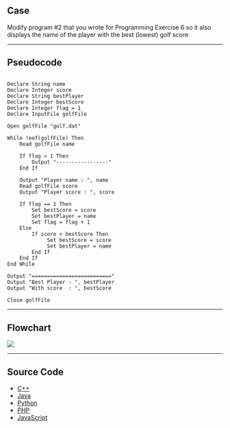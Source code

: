 #

## Case

Modify program #2 that you wrote for Programming Exercise 6 so it also displays the name of the player with the best (lowest) golf score

<hr>

## Pseudocode

```

Declare String name
Declare Integer score
Declare String bestPlayer
Declare Integer bestScore
Declare Integer flag = 1
Declare InputFile golfFile

Open golfFile "golf.dat"

While !eof(golfFile) Then
    Read golfFile name

    If flag > 1 Then
        Output "-----------------"
    End If

    Output "Player name : ", name
    Read golfFile score
    Output "Player score : ", score

    If flag == 1 Then
        Set bestScore = score
        Set bestPlayer = name
        Set flag = flag + 1
    Else
        If score < bestScore Then
             Set bestScore = score
             Set bestPlayer = name
        End If
    End If
End While

Output "=========================="
Output "Best Player : ", bestPlayer
Output "With score  : ", bestScore

Close golfFile
```

<hr>

## Flowchart

<img src="Flowchart.png"  >

<hr>

## Source Code

- [C++](.cpp)
- [Java](.java)
- [Python](.py)
- [PHP](.php)
- [JavaScript](.js)
